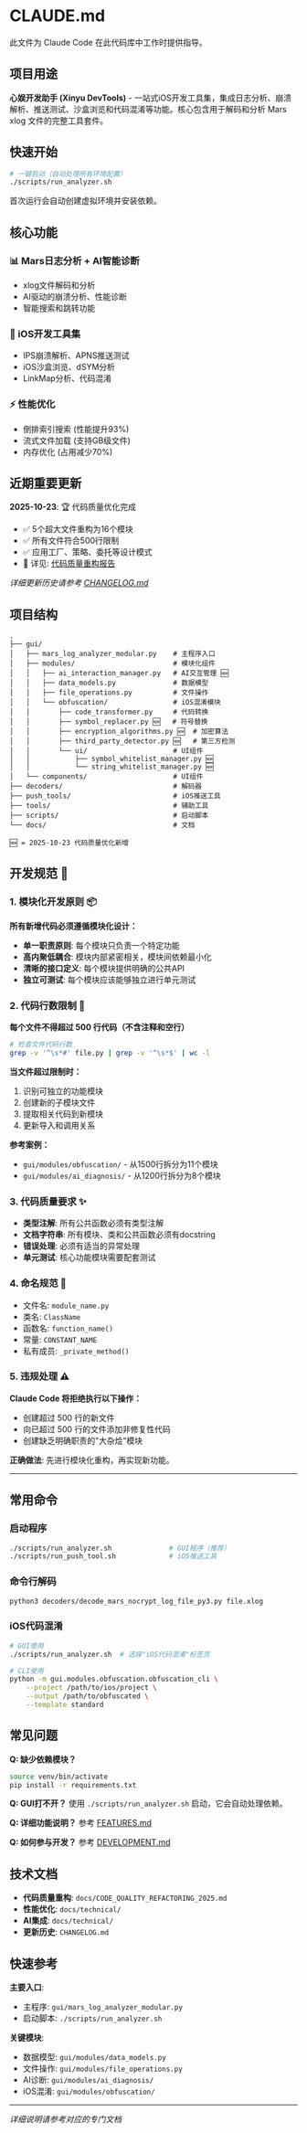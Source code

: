 # CLAUDE.md

此文件为 Claude Code 在此代码库中工作时提供指导。

## 项目用途

**心娱开发助手 (Xinyu DevTools)** - 一站式iOS开发工具集，集成日志分析、崩溃解析、推送测试、沙盒浏览和代码混淆等功能。核心包含用于解码和分析 Mars xlog 文件的完整工具套件。

## 快速开始

```bash
# 一键启动（自动处理所有环境配置）
./scripts/run_analyzer.sh
```

首次运行会自动创建虚拟环境并安装依赖。

## 核心功能

### 📊 Mars日志分析 + AI智能诊断
- xlog文件解码和分析
- AI驱动的崩溃分析、性能诊断
- 智能搜索和跳转功能

### 🔧 iOS开发工具集
- IPS崩溃解析、APNS推送测试
- iOS沙盒浏览、dSYM分析
- LinkMap分析、代码混淆

### ⚡ 性能优化
- 倒排索引搜索 (性能提升93%)
- 流式文件加载 (支持GB级文件)
- 内存优化 (占用减少70%)

## 近期重要更新

**2025-10-23**: 🏆 代码质量优化完成
- ✅ 5个超大文件重构为16个模块
- ✅ 所有文件符合500行限制
- ✅ 应用工厂、策略、委托等设计模式
- 📄 详见: [代码质量重构报告](docs/CODE_QUALITY_REFACTORING_2025.md)

*详细更新历史请参考 [CHANGELOG.md](CHANGELOG.md)*

## 项目结构

```
.
├── gui/
│   ├── mars_log_analyzer_modular.py    # 主程序入口
│   ├── modules/                        # 模块化组件
│   │   ├── ai_interaction_manager.py   # AI交互管理 🆕
│   │   ├── data_models.py              # 数据模型
│   │   ├── file_operations.py          # 文件操作
│   │   └── obfuscation/                # iOS混淆模块
│   │       ├── code_transformer.py     # 代码转换
│   │       ├── symbol_replacer.py 🆕   # 符号替换
│   │       ├── encryption_algorithms.py 🆕  # 加密算法
│   │       ├── third_party_detector.py 🆕   # 第三方检测
│   │       └── ui/                     # UI组件
│   │           ├── symbol_whitelist_manager.py 🆕
│   │           └── string_whitelist_manager.py 🆕
│   └── components/                     # UI组件
├── decoders/                           # 解码器
├── push_tools/                         # iOS推送工具
├── tools/                              # 辅助工具
├── scripts/                            # 启动脚本
└── docs/                               # 文档

🆕 = 2025-10-23 代码质量优化新增
```

## 开发规范 🚨

### 1. 模块化开发原则 📦

**所有新增代码必须遵循模块化设计：**
- **单一职责原则**: 每个模块只负责一个特定功能
- **高内聚低耦合**: 模块内部紧密相关，模块间依赖最小化
- **清晰的接口定义**: 每个模块提供明确的公共API
- **独立可测试**: 每个模块应该能够独立进行单元测试

### 2. 代码行数限制 📏

**每个文件不得超过 500 行代码（不含注释和空行）**

```bash
# 检查文件代码行数
grep -v '^\s*#' file.py | grep -v '^\s*$' | wc -l
```

**当文件超过限制时：**
1. 识别可独立的功能模块
2. 创建新的子模块文件
3. 提取相关代码到新模块
4. 更新导入和调用关系

**参考案例：**
- `gui/modules/obfuscation/` - 从1500行拆分为11个模块
- `gui/modules/ai_diagnosis/` - 从1200行拆分为8个模块

### 3. 代码质量要求 ✨

- **类型注解**: 所有公共函数必须有类型注解
- **文档字符串**: 所有模块、类和公共函数必须有docstring
- **错误处理**: 必须有适当的异常处理
- **单元测试**: 核心功能模块需要配套测试

### 4. 命名规范 📝

- 文件名: `module_name.py`
- 类名: `ClassName`
- 函数名: `function_name()`
- 常量: `CONSTANT_NAME`
- 私有成员: `_private_method()`

### 5. 违规处理 ⚠️

**Claude Code 将拒绝执行以下操作：**
- 创建超过 500 行的新文件
- 向已超过 500 行的文件添加非修复性代码
- 创建缺乏明确职责的"大杂烩"模块

**正确做法**: 先进行模块化重构，再实现新功能。

---

## 常用命令

### 启动程序
```bash
./scripts/run_analyzer.sh              # GUI程序（推荐）
./scripts/run_push_tool.sh             # iOS推送工具
```

### 命令行解码
```bash
python3 decoders/decode_mars_nocrypt_log_file_py3.py file.xlog
```

### iOS代码混淆
```bash
# GUI使用
./scripts/run_analyzer.sh  # 选择"iOS代码混淆"标签页

# CLI使用
python -m gui.modules.obfuscation.obfuscation_cli \
    --project /path/to/ios/project \
    --output /path/to/obfuscated \
    --template standard
```

## 常见问题

**Q: 缺少依赖模块？**
```bash
source venv/bin/activate
pip install -r requirements.txt
```

**Q: GUI打不开？**
使用 `./scripts/run_analyzer.sh` 启动，它会自动处理依赖。

**Q: 详细功能说明？**
参考 [FEATURES.md](FEATURES.md)

**Q: 如何参与开发？**
参考 [DEVELOPMENT.md](DEVELOPMENT.md)

## 技术文档

- **代码质量重构**: `docs/CODE_QUALITY_REFACTORING_2025.md`
- **性能优化**: `docs/technical/`
- **AI集成**: `docs/technical/`
- **更新历史**: `CHANGELOG.md`

## 快速参考

**主要入口**:
- 主程序: `gui/mars_log_analyzer_modular.py`
- 启动脚本: `./scripts/run_analyzer.sh`

**关键模块**:
- 数据模型: `gui/modules/data_models.py`
- 文件操作: `gui/modules/file_operations.py`
- AI诊断: `gui/modules/ai_diagnosis/`
- iOS混淆: `gui/modules/obfuscation/`

---

*详细说明请参考对应的专门文档*
